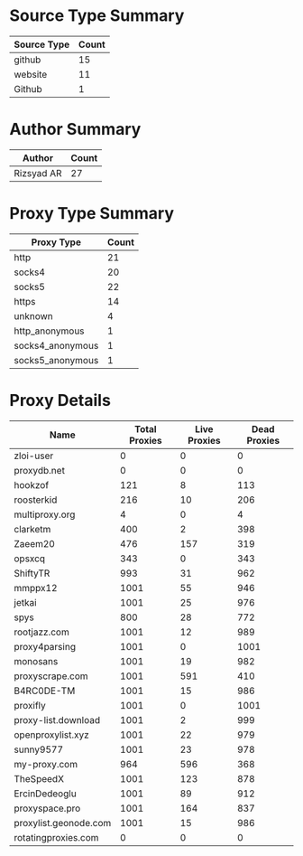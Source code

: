 # Source Type Summary

| Source Type | Count |
|-------------|-------|
| github | 15 |
| website | 11 |
| Github | 1 |


# Author Summary

| Author | Count |
|--------|-------|
| Rizsyad AR | 27 |


# Proxy Type Summary

| Proxy Type | Count |
|------------|-------|
| http | 21 |
| socks4 | 20 |
| socks5 | 22 |
| https | 14 |
| unknown | 4 |
| http_anonymous | 1 |
| socks4_anonymous | 1 |
| socks5_anonymous | 1 |


# Proxy Details

| Name | Total Proxies | Live Proxies | Dead Proxies |
|------|---------------|--------------|---------------|
| zloi-user | 0 | 0 | 0 |
| proxydb.net | 0 | 0 | 0 |
| hookzof | 121 | 8 | 113 |
| roosterkid | 216 | 10 | 206 |
| multiproxy.org | 4 | 0 | 4 |
| clarketm | 400 | 2 | 398 |
| Zaeem20 | 476 | 157 | 319 |
| opsxcq | 343 | 0 | 343 |
| ShiftyTR | 993 | 31 | 962 |
| mmppx12 | 1001 | 55 | 946 |
| jetkai | 1001 | 25 | 976 |
| spys | 800 | 28 | 772 |
| rootjazz.com | 1001 | 12 | 989 |
| proxy4parsing | 1001 | 0 | 1001 |
| monosans | 1001 | 19 | 982 |
| proxyscrape.com | 1001 | 591 | 410 |
| B4RC0DE-TM | 1001 | 15 | 986 |
| proxifly | 1001 | 0 | 1001 |
| proxy-list.download | 1001 | 2 | 999 |
| openproxylist.xyz | 1001 | 22 | 979 |
| sunny9577 | 1001 | 23 | 978 |
| my-proxy.com | 964 | 596 | 368 |
| TheSpeedX | 1001 | 123 | 878 |
| ErcinDedeoglu | 1001 | 89 | 912 |
| proxyspace.pro | 1001 | 164 | 837 |
| proxylist.geonode.com | 1001 | 15 | 986 |
| rotatingproxies.com | 0 | 0 | 0 |
